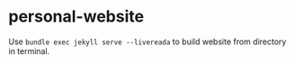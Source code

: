 # personal-website

Use `bundle exec jekyll serve --livereada` to build website from directory in terminal.
